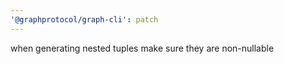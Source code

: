 ```yaml
---
'@graphprotocol/graph-cli': patch
---
```


when generating nested tuples make sure they are non-nullable
